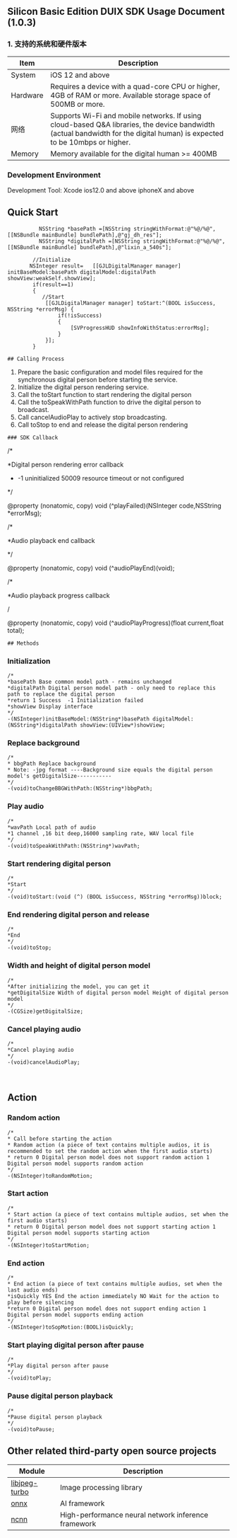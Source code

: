 ## Silicon Basic Edition DUIX SDK Usage Document (1.0.3)

 ### 1. 支持的系统和硬件版本

| Item     | Description                                                               |
|--------|------------------------------------------------------------------|
| System     | iOS 12 and above |
| Hardware   | Requires a device with a quad-core CPU or higher, 4GB of RAM or more. Available storage space of 500MB or more.|
| 网络     | Supports Wi-Fi and mobile networks. If using cloud-based Q&A libraries, the device bandwidth (actual bandwidth for the digital human) is expected to be 10mbps or higher.  |
| Memory   | Memory available for the digital human >= 400MB                                            |


### Development Environment
Development Tool: Xcode ios12.0 and above iphoneX and above

## Quick Start

```
          NSString *basePath =[NSString stringWithFormat:@"%@/%@",[[NSBundle mainBundle] bundlePath],@"gj_dh_res"];
          NSString *digitalPath =[NSString stringWithFormat:@"%@/%@",[[NSBundle mainBundle] bundlePath],@"lixin_a_540s"];
      
        //Initialize
       NSInteger result=   [[GJLDigitalManager manager] initBaseModel:basePath digitalModel:digitalPath showView:weakSelf.showView];
        if(result==1)
        {
           //Start
            [[GJLDigitalManager manager] toStart:^(BOOL isSuccess, NSString *errorMsg) {
                if(!isSuccess)
                {
                    [SVProgressHUD showInfoWithStatus:errorMsg];
                }
            }];
        }
```

```
## Calling Process
```

1. Prepare the basic configuration and model files required for the synchronous digital person before starting the service.
2. Initialize the digital person rendering service.
3. Call the toStart function to start rendering the digital person
4. Call the toSpeakWithPath function to drive the digital person to broadcast.
5. Call cancelAudioPlay to actively stop broadcasting.
6. Call toStop to end and release the digital person rendering

```
### SDK Callback
```

/*

*Digital person rendering error callback

* -1 uninitialized 50009 resource timeout or not configured

*/ 

@property (nonatomic, copy) void (^playFailed)(NSInteger code,NSString *errorMsg);

/*

*Audio playback end callback 

*/ 

@property (nonatomic, copy) void (^audioPlayEnd)(void);

/*

*Audio playback progress callback 

/

@property (nonatomic, copy) void (^audioPlayProgress)(float current,float total);

```
## Methods
```

### Initialization

```
/*
*basePath Base common model path - remains unchanged
*digitalPath Digital person model path - only need to replace this path to replace the digital person
*return 1 Success  -1 Initialization failed
*showView Display interface
*/
-(NSInteger)initBaseModel:(NSString*)basePath digitalModel:(NSString*)digitalPath showView:(UIView*)showView;
```

### Replace background

```
/*
* bbgPath Replace background
* Note: -jpg format ----Background size equals the digital person model's getDigitalSize-----------
*/
-(void)toChangeBBGWithPath:(NSString*)bbgPath;
```

### Play audio

```
/*
*wavPath Local path of audio
*1 channel ,16 bit deep,16000 sampling rate, WAV local file
*/
-(void)toSpeakWithPath:(NSString*)wavPath;
```

### Start rendering digital person

```
/*
*Start
*/
-(void)toStart:(void (^) (BOOL isSuccess, NSString *errorMsg))block;
```

### End rendering digital person and release

```
/*
*End
*/
-(void)toStop;
```

### Width and height of digital person model

```
/*
*After initializing the model, you can get it
*getDigitalSize Width of digital person model Height of digital person model
*/
-(CGSize)getDigitalSize;
```

### Cancel playing audio

```
/*
*Cancel playing audio
*/
-(void)cancelAudioPlay;
```

<br>

## Action

### Random action

```
/*
* Call before starting the action
* Random action (a piece of text contains multiple audios, it is recommended to set the random action when the first audio starts)
* return 0 Digital person model does not support random action 1 Digital person model supports random action
*/
-(NSInteger)toRandomMotion;
```

### Start action

```
/*
* Start action (a piece of text contains multiple audios, set when the first audio starts)
* return 0 Digital person model does not support starting action 1 Digital person model supports starting action
*/
-(NSInteger)toStartMotion;
```

### End action

```
/*
* End action (a piece of text contains multiple audios, set when the last audio ends)
*isQuickly YES End the action immediately NO Wait for the action to play before silencing
*return 0 Digital person model does not support ending action 1 Digital person model supports ending action
*/
-(NSInteger)toSopMotion:(BOOL)isQuickly;
```

### Start playing digital person after pause

```
/*
*Play digital person after pause
*/
-(void)toPlay;
```

### Pause digital person playback

```
/*
*Pause digital person playback
*/
-(void)toPause;
```

## Other related third-party open source projects

| Module                                                       | Description                                         |
| ------------------------------------------------------------ | --------------------------------------------------- |
| [libjpeg-turbo](https://github.com/libjpeg-turbo/libjpeg-turbo) | Image processing library                            |
| [onnx](https://github.com/onnx/onnx)                         | AI framework                                        |
| [ncnn](https://github.com/Tencent/ncnn)                      | High-performance neural network inference framework |
